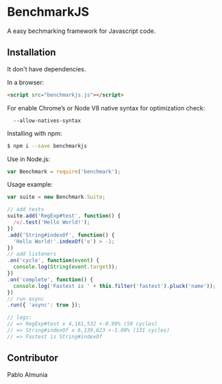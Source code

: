 # BenchmarkJS

A easy bechmarking framework for Javascript code.

## Installation

It don't have dependencies.

In a browser:

```html
<script src="benchmarkjs.js"></script>
```

For enable Chrome’s or Node V8 native syntax for optimization check:

```
  --allow-natives-syntax
```

Installing with npm:

```bash
$ npm i --save benchmarkjs
```

Use in Node.js:

```js
var Benchmark = require('benchmark');
```


Usage example:

```js
var suite = new Benchmark.Suite;

// add tests
suite.add('RegExp#test', function() {
  /o/.test('Hello World!');
})
.add('String#indexOf', function() {
  'Hello World!'.indexOf('o') > -1;
})
// add listeners
.on('cycle', function(event) {
  console.log(String(event.target));
})
.on('complete', function() {
  console.log('Fastest is ' + this.filter('fastest').pluck('name'));
})
// run async
.run({ 'async': true });

// logs:
// => RegExp#test x 4,161,532 +-0.99% (59 cycles)
// => String#indexOf x 6,139,623 +-1.00% (131 cycles)
// => Fastest is String#indexOf
```


## Contributor

Pablo Almunia 
